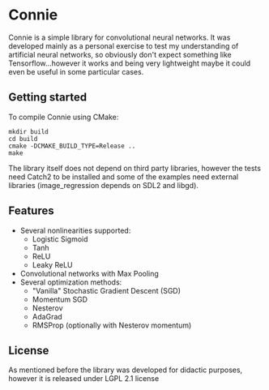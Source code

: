 # Connie
Connie is a simple library for convolutional neural networks.
It was developed mainly as a personal exercise to test my understanding of artificial neural networks, so obviously don't expect something like Tensorflow...however it works and being very lightweight maybe it could even be useful in some particular cases.

## Getting started
To compile Connie using CMake:
```
mkdir build
cd build
cmake -DCMAKE_BUILD_TYPE=Release ..
make
```
The library itself does not depend on third party libraries, however the tests need Catch2 to be installed and some of the examples need external libraries (image_regression depends on SDL2 and libgd).

## Features  
- Several nonlinearities supported:  
  - Logistic Sigmoid  
  - Tanh  
  - ReLU  
  - Leaky ReLU  
- Convolutional networks with Max Pooling  
- Several optimization methods:
  - "Vanilla" Stochastic Gradient Descent (SGD)
  - Momentum SGD
  - Nesterov
  - AdaGrad
  - RMSProp (optionally with Nesterov momentum)

## License
As mentioned before the library was developed for didactic purposes, however it is released under LGPL 2.1 license
